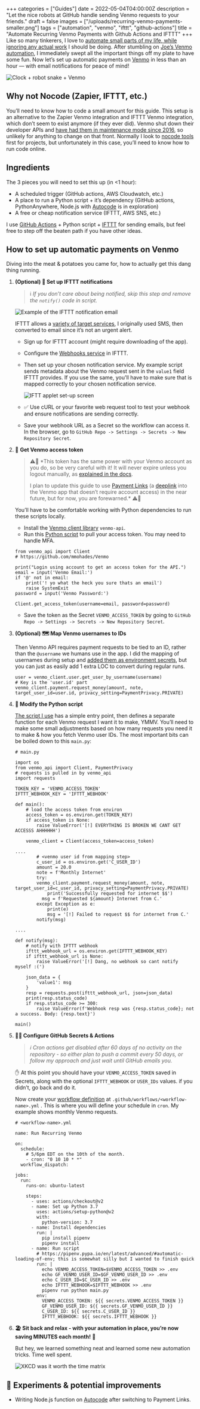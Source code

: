 +++
categories = ["Guides"]
date = 2022-05-04T04:00:00Z
description = "Let the nice robots at GitHub handle sending Venmo requests to your friends."
draft = false
images = ["/uploads/recurring-venmo-payments-smaller.png"]
tags = ["automation", "venmo", "ifttt", "github-actions"]
title = "Automate Recurring Venmo Payments with Github Actions and IFTTT"
+++
Like so many tinkerers, I love to [automate small parts of my life, while ignoring any actual work](https://xkcd.com/1319/) I should be doing. After stumbling on [Joe’s Venmo automation](https://joeprevite.com/send-automatic-recurring-payments-on-venmo), I immediately swept all the important things off my plate to have some fun. Now let’s set up automatic payments on [Venmo](https://venmo.com/) in less than an hour — with email notifications for peace of mind!

![Clock + robot snake + Venmo](/uploads/recurring-venmo-payments-smaller.png#center)

## Why not Nocode (Zapier, IFTTT, etc.)

You’ll need to know how to code a small amount for this guide. This setup is an alternative to the Zapier Venmo integration and IFTTT Venmo integration, which don’t seem to exist anymore (if they ever did). Venmo shut down their developer APIs and [have had them in maintenance mode since 2016](https://venmo.com/developers), so unlikely for anything to change on that front. Normally I look to [nocode tools](https://www.nocode.tech/) first for projects, but unfortunately in this case, you’ll need to know how to run code online.

## Ingredients

The 3 pieces you will need to set this up (in <1 hour):

- A scheduled trigger (GitHub actions, AWS Cloudwatch, etc.)
- A place to run a Python script + it’s dependency (GitHub actions, PythonAnywhere, Node.js with [Autocode](https://autocode.com/) is in exploration)
- A free or cheap notification service (IFTTT, AWS SNS, etc.)

I use [GitHub Actions](https://github.com/features/actions) + Python script + [IFTTT](https://ifttt.com/) for sending emails, but feel free to step off the beaten path if you have other ideas.

## How to set up automatic payments on Venmo

Diving into the meat & potatoes you came for, how to actually get this dang thing running.

1. **(Optional) 💌 Set up IFTTT notifications**
    
    > ℹ️ *If you don’t care about being notified, skip this step and remove the `notify()` code in script.*
    > 
    
    ![Example of the IFTTT notification email](/uploads/ifttt-notification-email.png#center)
    
    IFTTT allows a [variety of target services](https://ifttt.com/explore/services), I originally used SMS, then converted to email since it’s not an urgent alert.
    
    - Sign up for IFTTT account (might require downloading of the app).
    - Configure the [Webhooks service](https://help.ifttt.com/hc/en-us/articles/115010230347-Webhooks-service-FAQ) in IFTTT.
    - Then set up your chosen notification service. My example script sends metadata about the Venmo request sent in the `value1` field IFTTT provides. If you use the same, you'll have to make sure that is mapped correctly to your chosen notification service.

        ![IFTT applet set-up screen](/uploads/ifttt-webhook-applet-bg.png#center)

    - ✅ Use cURL or your favorite web request tool to test your webhook and ensure notifications are sending correctly.
    - Save your webhook URL as a Secret so the workflow can access it. In the browser, go to `GitHub Repo -> Settings -> Secrets -> New Repository Secret`.

2. 🔐 **Get Venmo access token**

    >⚠️🚨
    > *This token has the same power with your Venmo account as you do, so be very careful with it! It will never expire unless you logout manually, as [explained in the docs](https://github.com/mmohades/Venmo#usage). 
    > 
    > I plan to update this guide to use [Payment Links](https://venmo.com/paymentlinks) (a [deeplink](https://en.wikipedia.org/wiki/Deep_linking) into the Venmo app that doesn’t require account access) in the near future, but for now, you are forewarned.*
    > ⚠️🚨
    >

    You’ll have to be comfortable working with Python dependencies to run these scripts locally.

    - Install the [Venmo client library](https://github.com/I-Dont-Remember/venmo/blob/master/main.py#L32) `venmo-api`.
    - Run this [Python script](https://github.com/I-Dont-Remember/venmo/blob/master/fetch_v_token.py) to pull your access token. You may need to handle MFA.

    ```
    from venmo_api import Client
    # https://github.com/mmohades/Venmo
    
    print("Login using account to get an access token for the API.")
    email = input('Venmo Email:')
    if '@' not in email:
        print('! yo what the heck you sure thats an email')
        raise SystemExit
    password = input('Venmo Password:')
    
    Client.get_access_token(username=email, password=password)
    ```

    - Save the token as the Secret `VENMO_ACCESS_TOKEN` by going to `GitHub Repo -> Settings -> Secrets -> New Repository Secret`.

3. **(Optional) 🗺 Map Venmo usernames to IDs**

    Then Venmo API requires payment requests to be tied to an ID, rather than the `@username` we humans use in the app. I did the mapping of usernames during setup and [added them as environment secrets](https://github.com/I-Dont-Remember/venmo/blob/f375c57ec30d668c4ce1c40403cd06c9be843f1d/main.py#L32), but you can just as easily add 1 extra LOC to convert during regular runs.

    ```
    user = venmo_client.user.get_user_by_username(username)
    # Key is the 'user.id' part
    venmo_client.payment.request_money(amount, note, target_user_id=user.id, privacy_setting=PaymentPrivacy.PRIVATE)
    ```

4. **🐍 Modify the Python script**

    [The script I use](https://github.com/I-Dont-Remember/venmo/blob/master/main.py#L32) has a simple entry point, then defines a separate function for each Venmo request I want it to make, YMMV. You’ll need to make some small adjustments based on how many requests you need it to make & how you fetch Venmo user IDs. The most important bits can be boiled down to this `main.py`:

    ```
    # main.py
    
    import os
    from venmo_api import Client, PaymentPrivacy
    # requests is pulled in by venmo_api
    import requests
    
    TOKEN_KEY = 'VENMO_ACCESS_TOKEN'
    IFTTT_WEBHOOK_KEY = 'IFTTT_WEBHOOK'
    
    def main():
        # load the access token from environ
        access_token = os.environ.get(TOKEN_KEY)
        if access_token is None:
            raise ValueError('[!] EVERYTHING IS BROKEN WE CANT GET ACCESSS AHHHHHH')
    
        venmo_client = Client(access_token=access_token)
    
    ....
    		# <venmo user id from mapping step>
    		c_user_id = os.environ.get('C_USER_ID') 
    		amount = 20.0
    		note = f'Monthly Internet'
    		try:
    	    venmo_client.payment.request_money(amount, note, target_user_id=c_user_id, privacy_setting=PaymentPrivacy.PRIVATE)
    			print('Successfully requested for internet $$')
    		  msg = f'Requested ${amount} Internet from C.'
    		except Exception as e:
    			print(e)
    			msg = '[!] Failed to request $$ for internet from C.'
    		notify(msg)
    
    ....
    
    def notify(msg):
        # notify with IFTTT webhook
        ifttt_webhook_url = os.environ.get(IFTTT_WEBHOOK_KEY)
        if ifttt_webhook_url is None:
            raise ValueError('[!] Dang, no webhook so cant notify myself :(')
        
        json_data = {
            'value1': msg
        }
        resp = requests.post(ifttt_webhook_url, json=json_data)
        print(resp.status_code)
        if resp.status_code >= 300:
            raise ValueError(f'Webhook resp was {resp.status_code}; not a success. Body: {resp.text}')
    
    main()
    ```

5. **👨‍💻 Configure GitHub Secrets & Actions**

    > *ℹ️ Cron actions get disabled after 60 days of no activity on the repository - so either plan to push a commit every 50 days, or follow my approach and just wait until GitHub emails you.*
    > 

    ✋ At this point you should have your `VENMO_ACCESS_TOKEN` saved in Secrets, along with the optional `IFTTT_WEBHOOK` or `USER_IDs` values. if you didn’t, go back and do it.

    Now create your [workflow definition](https://github.com/I-Dont-Remember/venmo/blob/master/.github/workflows/recurring.yml) at `.github/workflows/<workflow-name>.yml` . This is where you will define your schedule in `cron`. My example shows monthly Venmo requests.

    ```
    # <workflow-name>.yml
    
    name: Run Recurring Venmo
    
    on:
      schedule:
        # 5/6pm EDT on the 10th of the month.
        - cron: "0 10 10 * *"
      workflow_dispatch:
    
    jobs:
      run:
        runs-on: ubuntu-latest
    
        steps:
          - uses: actions/checkout@v2
          - name: Set up Python 3.7
            uses: actions/setup-python@v2
            with:
              python-version: 3.7
          - name: Install dependencies
            run: |
              pip install pipenv
              pipenv install
          - name: Run script 
            # https://pipenv.pypa.io/en/latest/advanced/#automatic-loading-of-env; this is somewhat silly but I wanted to finish quick
            run: |
              echo VENMO_ACCESS_TOKEN=$VENMO_ACCESS_TOKEN >> .env
              echo GF_VENMO_USER_ID=$GF_VENMO_USER_ID >> .env
              echo C_USER_ID=$C_USER_ID >> .env
              echo IFTTT_WEBHOOK=$IFTTT_WEBHOOK >> .env
              pipenv run python main.py
            env:
              VENMO_ACCESS_TOKEN: ${{ secrets.VENMO_ACCESS_TOKEN }}
              GF_VENMO_USER_ID: ${{ secrets.GF_VENMO_USER_ID }}
              C_USER_ID: ${{ secrets.C_USER_ID }}
              IFTTT_WEBHOOK: ${{ secrets.IFTTT_WEBHOOK }}
    ```

6. **🏖️ Sit back and relax - with your automation in place, you’re now saving MINUTES each month!** 🤣

    But hey, we learned something neat and learned some new automation tricks. Time well spent.

    ![XKCD was it worth the time matrix](https://imgs.xkcd.com/comics/is_it_worth_the_time.png#center)

## 🧪 Experiments & potential improvements

- Writing Node.js function on [Autocode](https://autocode.com/) after switching to Payment Links.
